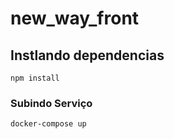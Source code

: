 # new_way_front

## Instlando dependencias
```
npm install
```

### Subindo Serviço
```
docker-compose up
```